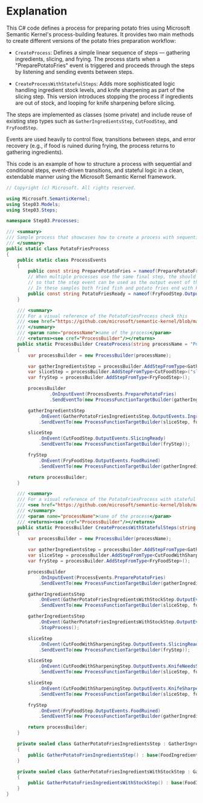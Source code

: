 # Explanation
This C# code defines a process for preparing potato fries using Microsoft Semantic Kernel's process-building features. It provides two main methods to create different versions of the potato fries preparation workflow:

- `CreateProcess`: Defines a simple linear sequence of steps — gathering ingredients, slicing, and frying. The process starts when a "PreparePotatoFries" event is triggered and proceeds through the steps by listening and sending events between steps.

- `CreateProcessWithStatefulSteps`: Adds more sophisticated logic handling ingredient stock levels, and knife sharpening as part of the slicing step. This version introduces stopping the process if ingredients are out of stock, and looping for knife sharpening before slicing.

The steps are implemented as classes (some private) and include reuse of existing step types such as `GatherIngredientsStep`, `CutFoodStep`, and `FryFoodStep`.

Events are used heavily to control flow, transitions between steps, and error recovery (e.g., if food is ruined during frying, the process returns to gathering ingredients).

This code is an example of how to structure a process with sequential and conditional steps, event-driven transitions, and stateful logic in a clean, extendable manner using the Microsoft Semantic Kernel framework.

```csharp
// Copyright (c) Microsoft. All rights reserved.

using Microsoft.SemanticKernel;
using Step03.Models;
using Step03.Steps;

namespace Step03.Processes;

/// <summary>
/// Sample process that showcases how to create a process with sequential steps and reuse of existing steps.<br/>
/// </summary>
public static class PotatoFriesProcess
{
    public static class ProcessEvents
    {
        public const string PreparePotatoFries = nameof(PreparePotatoFries);
        // When multiple processes use the same final step, the should event marked as public
        // so that the step event can be used as the output event of the process too.
        // In these samples both fried fish and potato fries end with FryStep success
        public const string PotatoFriesReady = nameof(FryFoodStep.OutputEvents.FriedFoodReady);
    }

    /// <summary>
    /// For a visual reference of the PotatoFriesProcess check this
    /// <see href="https://github.com/microsoft/semantic-kernel/blob/main/dotnet/samples/GettingStartedWithProcesses/README.md#potato-fries-preparation-process" >diagram</see>
    /// </summary>
    /// <param name="processName">name of the process</param>
    /// <returns><see cref="ProcessBuilder"/></returns>
    public static ProcessBuilder CreateProcess(string processName = "PotatoFriesProcess")
    {
        var processBuilder = new ProcessBuilder(processName);

        var gatherIngredientsStep = processBuilder.AddStepFromType<GatherPotatoFriesIngredientsStep>();
        var sliceStep = processBuilder.AddStepFromType<CutFoodStep>("sliceStep");
        var fryStep = processBuilder.AddStepFromType<FryFoodStep>();

        processBuilder
                .OnInputEvent(ProcessEvents.PreparePotatoFries)
                .SendEventTo(new ProcessFunctionTargetBuilder(gatherIngredientsStep));

        gatherIngredientsStep
            .OnEvent(GatherPotatoFriesIngredientsStep.OutputEvents.IngredientsGathered)
            .SendEventTo(new ProcessFunctionTargetBuilder(sliceStep, functionName: CutFoodStep.Functions.SliceFood));

        sliceStep
            .OnEvent(CutFoodStep.OutputEvents.SlicingReady)
            .SendEventTo(new ProcessFunctionTargetBuilder(fryStep));

        fryStep
            .OnEvent(FryFoodStep.OutputEvents.FoodRuined)
            .SendEventTo(new ProcessFunctionTargetBuilder(gatherIngredientsStep));

        return processBuilder;
    }

    /// <summary>
    /// For a visual reference of the PotatoFriesProcess with stateful steps check this
    /// <see href="https://github.com/microsoft/semantic-kernel/blob/main/dotnet/samples/GettingStartedWithProcesses/README.md#potato-fries-preparation-with-knife-sharpening-and-ingredient-stock-process" >diagram</see>
    /// </summary>
    /// <param name="processName">name of the process</param>
    /// <returns><see cref="ProcessBuilder"/></returns>
    public static ProcessBuilder CreateProcessWithStatefulSteps(string processName = "PotatoFriesWithStatefulStepsProcess")
    {
        var processBuilder = new ProcessBuilder(processName);

        var gatherIngredientsStep = processBuilder.AddStepFromType<GatherPotatoFriesIngredientsWithStockStep>();
        var sliceStep = processBuilder.AddStepFromType<CutFoodWithSharpeningStep>("sliceStep");
        var fryStep = processBuilder.AddStepFromType<FryFoodStep>();

        processBuilder
            .OnInputEvent(ProcessEvents.PreparePotatoFries)
            .SendEventTo(new ProcessFunctionTargetBuilder(gatherIngredientsStep));

        gatherIngredientsStep
            .OnEvent(GatherPotatoFriesIngredientsWithStockStep.OutputEvents.IngredientsGathered)
            .SendEventTo(new ProcessFunctionTargetBuilder(sliceStep, functionName: CutFoodWithSharpeningStep.Functions.SliceFood));

        gatherIngredientsStep
            .OnEvent(GatherPotatoFriesIngredientsWithStockStep.OutputEvents.IngredientsOutOfStock)
            .StopProcess();

        sliceStep
            .OnEvent(CutFoodWithSharpeningStep.OutputEvents.SlicingReady)
            .SendEventTo(new ProcessFunctionTargetBuilder(fryStep));

        sliceStep
            .OnEvent(CutFoodWithSharpeningStep.OutputEvents.KnifeNeedsSharpening)
            .SendEventTo(new ProcessFunctionTargetBuilder(sliceStep, functionName: CutFoodWithSharpeningStep.Functions.SharpenKnife));

        sliceStep
            .OnEvent(CutFoodWithSharpeningStep.OutputEvents.KnifeSharpened)
            .SendEventTo(new ProcessFunctionTargetBuilder(sliceStep, functionName: CutFoodWithSharpeningStep.Functions.SliceFood));

        fryStep
            .OnEvent(FryFoodStep.OutputEvents.FoodRuined)
            .SendEventTo(new ProcessFunctionTargetBuilder(gatherIngredientsStep));

        return processBuilder;
    }

    private sealed class GatherPotatoFriesIngredientsStep : GatherIngredientsStep
    {
        public GatherPotatoFriesIngredientsStep() : base(FoodIngredients.Pototoes) { }
    }

    private sealed class GatherPotatoFriesIngredientsWithStockStep : GatherIngredientsWithStockStep
    {
        public GatherPotatoFriesIngredientsWithStockStep() : base(FoodIngredients.Pototoes) { }
    }
}
```